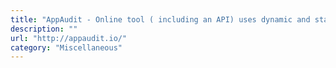 ```yaml
---
title: "AppAudit - Online tool ( including an API) uses dynamic and static analysis"
description: ""
url: "http://appaudit.io/"
category: "Miscellaneous"
---
```

